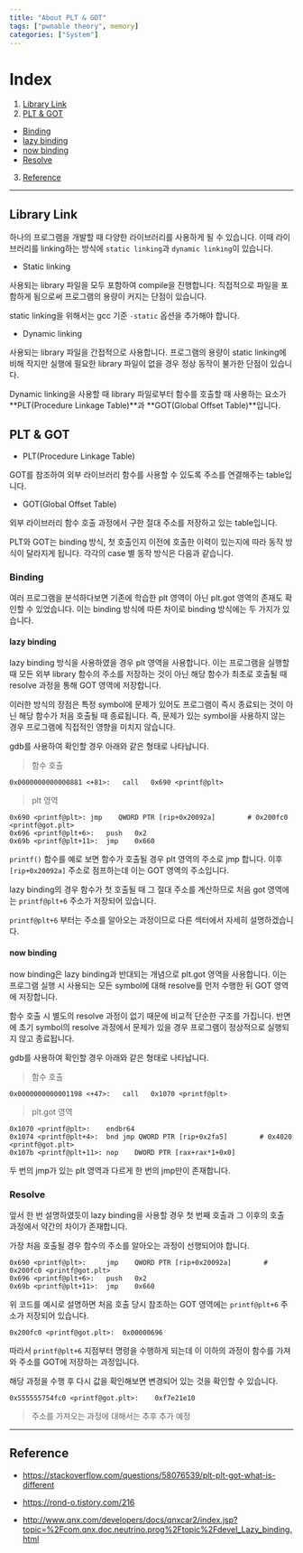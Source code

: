 ```yaml
---
title: "About PLT & GOT"
tags: ["pwnable theory", memory]
categories: ["System"]
---
```


# Index

1. [Library Link](#library-link)
2. [PLT & GOT](#plt-&-got)
 - [Binding](#binding)
  - [lazy binding](#lazy-binding)
  - [now binding](#now-binding)
 - [Resolve](#resolve)
3. [Reference](#reference)

* * *

## Library Link

하나의 프로그램을 개발할 때 다양한 라이브러리를 사용하게 될 수 있습니다. 이때 라이브러리를 linking하는 방식에 `static linking`과 `dynamic linking`이 있습니다.

- Static linking

사용되는 library 파일을 모두 포함하여 compile을 진행합니다. 직접적으로 파일을 포함하게 됨으로써 프로그램의 용량이 커지는 단점이 있습니다.

static linking을 위해서는 gcc 기준 `-static` 옵션을 추가해야 합니다.

- Dynamic linking

사용되는 library 파일을 간접적으로 사용합니다. 프로그램의 용량이 static linking에 비해 작지만 실행에 필요한 library 파일이 없을 경우 정상 동작이 불가한 단점이 있습니다.

Dynamic linking을 사용할 때 library 파일로부터 함수를 호출할 때 사용하는 요소가 **PLT(Procedure Linkage Table)**과 **GOT(Global Offset Table)**입니다.

## PLT & GOT

- PLT(Procedure Linkage Table)

GOT를 참조하여 외부 라이브러리 함수를 사용할 수 있도록 주소를 연결해주는 table입니다.

- GOT(Global Offset Table)

외부 라이브러리 함수 호출 과정에서 구한 절대 주소를 저장하고 있는 table입니다.

PLT와 GOT는 binding 방식, 첫 호출인지 이전에 호출한 이력이 있는지에 따라 동작 방식이 달라지게 됩니다. 각각의 case 별 동작 방식은 다음과 같습니다.

### Binding

여러 프로그램을 분석하다보면 기존에 학습한 plt 영역이 아닌 plt.got 영역의 존재도 확인할 수 있었습니다. 이는 binding 방식에 따른 차이로 binding 방식에는 두 가지가 있습니다.

#### lazy binding

lazy binding 방식을 사용하였을 경우 plt 영역을 사용합니다. 이는 프로그램을 실행할 때 모든 외부 library 함수의 주소를 저장하는 것이 아닌 해당 함수가 최초로 호출될 때 resolve 과정을 통해 GOT 영역에 저장합니다.

이러한 방식의 장점은 특정 symbol에 문제가 있어도 프로그램이 즉시 종료되는 것이 아닌 해당 함수가 처음 호출될 때 종료됩니다. 즉, 문제가 있는 symbol을 사용하지 않는 경우 프로그램에 직접적인 영향을 미치지 않습니다.

gdb를 사용하여 확인할 경우 아래와 같은 형태로 나타납니다.

> 함수 호출

```
0x0000000000000881 <+81>:	call   0x690 <printf@plt>
```

> plt 영역

```
0x690 <printf@plt>:	jmp    QWORD PTR [rip+0x20092a]        # 0x200fc0 <printf@got.plt>
0x696 <printf@plt+6>:	push   0x2
0x69b <printf@plt+11>:	jmp    0x660
```

`printf()` 함수를 예로 보면 함수가 호출될 경우 plt 영역의 주소로 jmp 합니다. 이후 `[rip+0x20092a]` 주소로 점프하는데 이는 GOT 영역의 주소입니다.

lazy binding의 경우 함수가 첫 호출될 때 그 절대 주소를 계산하므로 처음 got 영역에는 `printf@plt+6` 주소가 저장되어 있습니다.

`printf@plt+6` 부터는 주소를 알아오는 과정이므로 다른 섹터에서 자세히 설명하겠습니다.

<!--
[got.plt란 무엇인가?](#)
-->

#### now binding

now binding은 lazy binding과 반대되는 개념으로 plt.got 영역을 사용합니다. 이는 프로그램 실행 시 사용되는 모든 symbol에 대해 resolve를 먼저 수행한 뒤 GOT 영역에 저장합니다.

함수 호출 시 별도의 resolve 과정이 없기 때문에 비교적 단순한 구조를 가집니다. 반면에 초기 symbol의 resolve 과정에서 문제가 있을 경우 프로그램이 정상적으로 실행되지 않고 종료됩니다.

gdb를 사용하여 확인할 경우 아래와 같은 형태로 나타납니다.

> 함수 호출

```
0x0000000000001198 <+47>:	call   0x1070 <printf@plt>
```

> plt.got 영역

```
0x1070 <printf@plt>:	endbr64 
0x1074 <printf@plt+4>:	bnd jmp QWORD PTR [rip+0x2fa5]        # 0x4020 <printf@got.plt>
0x107b <printf@plt+11>:	nop    DWORD PTR [rax+rax*1+0x0]
```

두 번의 jmp가 있는 plt 영역과 다르게 한 번의 jmp만이 존재합니다.

### Resolve

앞서 한 번 설명하였듯이 lazy binding을 사용할 경우 첫 번째 호출과 그 이후의 호출 과정에서 약간의 차이가 존재합니다.

가장 처음 호출될 경우 함수의 주소를 알아오는 과정이 선행되어야 합니다.

```
0x690 <printf@plt>:     jmp    QWORD PTR [rip+0x20092a]        # 0x200fc0 <printf@got.plt>
0x696 <printf@plt+6>:   push   0x2
0x69b <printf@plt+11>:  jmp    0x660
```

위 코드를 예시로 설명하면 처음 호출 당시 참조하는 GOT 영역에는 `printf@plt+6` 주소가 저장되어 있습니다.

```
0x200fc0 <printf@got.plt>:	0x00000696
```

따라서 `printf@plt+6` 지점부터 명령을 수행하게 되는데 이 이하의 과정이 함수를 가져와 주소를 GOT에 저장하는 과정입니다.

해당 과정을 수행 후 다시 값을 확인해보면 변경되어 있는 것을 확인할 수 있습니다.

```
0x555555754fc0 <printf@got.plt>:	0xf7e21e10
```

> 주소를 가져오는 과정에 대해서는 추후 추가 예정

<!--
lazy binding과 관련하여 분명 gcc의 기본 옵션은 lazy binding이라고 되어있는데(stackoverflow 참조) 이상하게 컴파일을 하면 모두 now binding 형식으로 확인된다..
그나마 https://stackoverflow.com/questions/62527697/why-does-gcc-link-with-z-now-by-default-although-lazy-binding-is-the-default 글에서 새로운 elf 보호기법? 이라는 쪽이 신빙성이 있는 것 같은데
옵션을 통해서 강제로 바꿔보려고 해도 잘 되지 않는다 흠..
-->
* * *

## Reference

- <https://stackoverflow.com/questions/58076539/plt-plt-got-what-is-different>

- <https://rond-o.tistory.com/216>

- <http://www.qnx.com/developers/docs/qnxcar2/index.jsp?topic=%2Fcom.qnx.doc.neutrino.prog%2Ftopic%2Fdevel_Lazy_binding.html>
